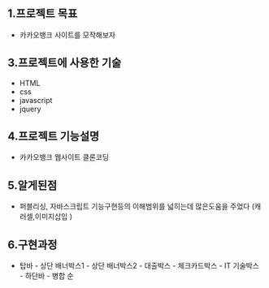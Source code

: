 ## 1.프로젝트 목표
- 카카오뱅크 사이트를 모작해보자
## 3.프로젝트에 사용한 기술
- HTML
- css
- javascript
- jquery
## 4.프로젝트 기능설명
- 카카오뱅크 웹사이트 클론코딩
## 5.알게된점
- 퍼블리싱, 자바스크립트 기능구현등의 이해범위를 넓히는데 많은도움을 주었다 (캐러셀,이미지삽입 )
## 6.구현과정
- 탑바 - 상단 배너박스1 - 상단 배너박스2 - 대출박스 - 체크카드박스 - IT 기술박스 - 하단바 - 병합 순
